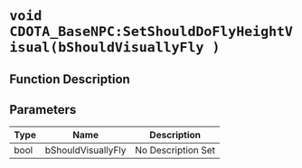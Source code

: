 # `void CDOTA_BaseNPC:SetShouldDoFlyHeightVisual(bShouldVisuallyFly )`
## Function Description

## Parameters
Type|Name|Description
--|--|--
bool|bShouldVisuallyFly|No Description Set
